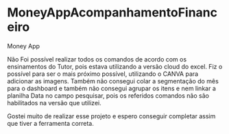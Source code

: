 # MoneyAppAcompanhamentoFinanceiro

Money App


Não Foi possível realizar todos os comandos de acordo com os ensinamentos do Tutor, pois estava utilizando a versão cloud do excel. Fiz o possível para ser o mais próximo possível, utilizando o CANVA para adicionar as imagens. Também não consegui colar a segmentação do mês para o dashboard e também não consegui agrupar os itens e nem linkar a planilha Data no campo pesquisar, pois os referidos comandos não são habilitados na versão que utilizei.

Gostei muito de realizar esse projeto e espero conseguir completar assim que tiver a ferramenta correta.
